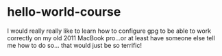 # hello-world-course
I would really really like to learn how to configure gpg to be able to work correctly on my old 2011 MacBook pro...or at least have someone else tell me how to do so... that would just be so terrific! 
